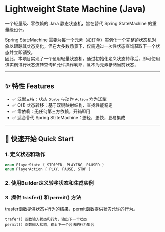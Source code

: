 # Lightweight State Machine (Java)

一个轻量级、零依赖的 Java 静态状态机，旨在替代 Spring StateMachine 的重量级设计。

Spring StateMachine 需要为每一个元素（如订单）实例化一个完整的状态机对象以跟踪其状态变化，但在大多数场景下，仅需通过一次性状态查询获取下一个状态并立即销毁。  
因此，本项目实现了一个通用轻量状态机，通过初始化定义状态转移后，即可使用该实例进行状态流转查询和允许操作判断，且不为元素存储当前状态。

---

## ✨ 特性 Features

- ✅ 泛型支持：状态 `State` 与动作 `Action` 均为泛型
- ✅ O(1) 状态转移：基于双键映射结构，查找性能稳定
- ✅ 零依赖：无任何第三方依赖，开箱即用
- ✅ 适合替代 Spring StateMachine：更轻，更快，更易集成

---

## 🧱 快速开始 Quick Start

### 1. 定义状态和动作

```java
enum PlayerState { STOPPED, PLAYING, PAUSED }
enum PlayerAction { PLAY, PAUSE, STOP }
```

### 2. 使用Builder定义转移状态和生成实例

### 3. 提供 trasfer() 和 permit() 方法

trasfer函数提供状态+行为的结果，permit函数提供状态允许的行为。

```
trafer() 函数输入状态和行为，输出下一个状态
permit() 函数输入状态，输出下一个合法的行为集合
